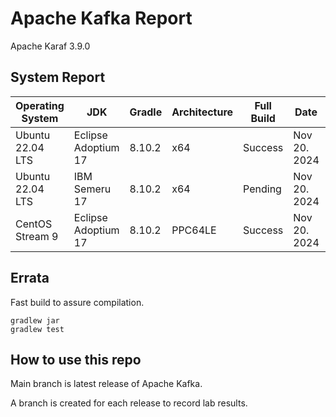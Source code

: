 # Apache Kafka Report

Apache Karaf 3.9.0

## System Report

| Operating System    | JDK       | Gradle | Architecture | Full Build | Date  | Notes |
|---------------------|-----------|-------|--------------|------------|-------|-------|
| Ubuntu 22.04 LTS    | Eclipse Adoptium 17  | 8.10.2 | x64      | Success | Nov 20. 2024 |  |
| Ubuntu 22.04 LTS    | IBM Semeru 17  | 8.10.2 | x64      | Pending | Nov 20. 2024 |  |
| CentOS Stream 9    | Eclipse Adoptium 17  | 8.10.2 | PPC64LE      | Success | Nov 20. 2024 |  |

## Errata


Fast build to assure compilation. 
```
gradlew jar
gradlew test
```

## How to use this repo

Main branch is latest release of Apache Kafka.

A branch is created for each release to record lab results.
